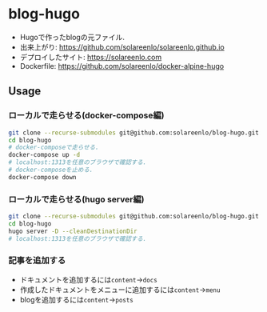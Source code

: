 # blog-hugo
- Hugoで作ったblogの元ファイル.
- 出来上がり: https://github.com/solareenlo/solareenlo.github.io
- デプロイしたサイト: https://solareenlo.com
- Dockerfile: https://github.com/solareenlo/docker-alpine-hugo

## Usage

### ローカルで走らせる(docker-compose編)
```bash
git clone --recurse-submodules git@github.com:solareenlo/blog-hugo.git
cd blog-hugo
# docker-composeで走らせる.
docker-compose up -d
# localhost:1313を任意のブラウザで確認する.
# docker-composeを止める.
docker-compose down
```

### ローカルで走らせる(hugo server編)
```bash
git clone --recurse-submodules git@github.com:solareenlo/blog-hugo.git
cd blog-hugo
hugo server -D --cleanDestinationDir
# localhost:1313を任意のブラウザで確認する.
```

### 記事を追加する
- ドキュメントを追加するには`content`->`docs`
- 作成したドキュメントをメニューに追加するには`content`->`menu`
- blogを追加するには`content`->`posts`
